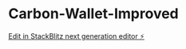 # Carbon-Wallet-Improved

[Edit in StackBlitz next generation editor ⚡️](https://stackblitz.com/~/github.com/PiyuuBambori/Carbon-Wallet-Improved)